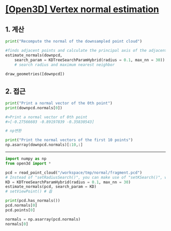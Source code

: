 # [[Open3D] Vertex normal estimation](http://www.open3d.org/docs/tutorial/Basic/pointcloud.html#vertex-normal-estimation)


## 1. 계산 

```python 
print("Recompute the normal of the downsampled point cloud")

#finds adjacent points and calculate the principal axis of the adjacent points using covariance analysis.
estimate_normals(downpcd, 
    search_param = KDTreeSearchParamHybrid(radius = 0.1, max_nn = 30)) 
    # search radius and maximum nearest neighbor
    
draw_geometries([downpcd])
 ```
 
 
 ## 2. 접근 
 
 ```python
print("Print a normal vector of the 0th point")
print(downpcd.normals[0])

#>Print a normal vector of 0th point
#>[-0.27566603 -0.89197839 -0.35830543]

# np변환 

print("Print the normal vectors of the first 10 points")
np.asarray(downpcd.normals)[:10,:]

```


---

```python 
import numpy as np
from open3d import *

pcd = read_point_cloud("/workspace/tmp/normal/fragment.pcd")
# Instead of "setRadiusSearch()", you can make use of "setKSearch()", which takes an integer, K.
KD = KDTreeSearchParamHybrid(radius = 0.1, max_nn = 30)
estimate_normals(pcd, search_param = KD)
# setViewPoint() # 옵

print(pcd.has_normals())
pcd.normals[0]
pcd.points[0]

normals = np.asarray(pcd.normals)
normals[0]
```


